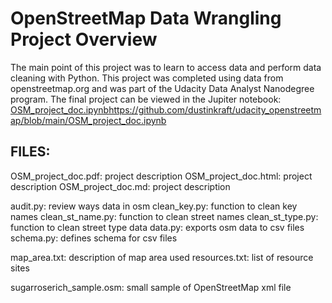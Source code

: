 # OpenStreetMap Data Wrangling Project Overview
The main point of this project was to learn to access data and perform data cleaning with Python. This project was completed using data from openstreetmap.org and was part of the Udacity Data Analyst Nanodegree program. The final project can be viewed in the Jupiter notebook: [OSM_project_doc.ipynb](https://github.com/dustinkraft/udacity_openstreetmap/blob/main/OSM_project_doc.ipynb)https://github.com/dustinkraft/udacity_openstreetmap/blob/main/OSM_project_doc.ipynb

## FILES:

OSM_project_doc.pdf: project description
OSM_project_doc.html: project description
OSM_project_doc.md: project description

audit.py: review ways data in osm
clean_key.py: function to clean key names
clean_st_name.py: function to clean street names
clean_st_type.py: function to clean street type data
data.py: exports osm data to csv files
schema.py: defines schema for csv files

map_area.txt: description of map area used
resources.txt: list of resource sites

sugarroserich_sample.osm: small sample of OpenStreetMap xml file
